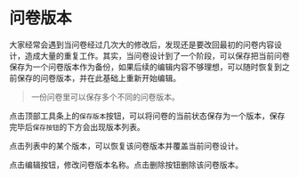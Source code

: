 # 问卷版本

大家经常会遇到当问卷经过几次大的修改后，发现还是要改回最初的问卷内容设计，造成大量的重复工作。其实，当问卷设计到了一个阶段，可以保存把当前问卷保存为一个问卷版本作为备份，如果后续的编辑内容不够理想，可以随时恢复到之前保存的问卷版本，并在此基础上重新开始编辑。

> 一份问卷里可以保存多个不同的问卷版本。

点击顶部工具条上的`保存版本`按钮，可以将问卷的当前状态保存为一个版本，保存完毕后`保存按钮`的下方会出现版本列表。

点击列表中的某个版本，可以恢复该问卷版本并覆盖当前问卷设计。

点击编辑按钮，修改问卷版本名称。点击删除按钮删除该问卷版本。



